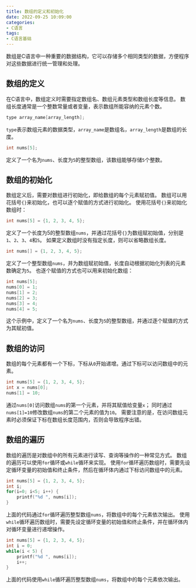 ```yaml
---
title: 数组的定义和初始化
date: 2022-09-25 10:09:00
categories:
- C语言
tags:
- C语言基础
---
```


数组是C语言中一种重要的数据结构，它可以存储多个相同类型的数据，方便程序对这些数据进行统一管理和处理。

## 数组的定义

在C语言中，数组定义时需要指定数组名、数组元素类型和数组长度等信息。
数组长度通常是一个整数常量或者变量，表示数组所能容纳的元素个数。

```c
type array_name[array_length];
```

`type`表示数组元素的数据类型，`array_name`是数组名，`array_length`是数组的长度。

```c
int nums[5];
```

定义了一个名为`nums`、长度为`5`的整型数组，该数组能够存储`5`个整数。

## 数组的初始化

数组定义后，需要对数组进行初始化，即给数组的每个元素赋初值。
数组可以用花括号`{}`来初始化，也可以逐个赋值的方式进行初始化。
使用花括号`{}`来初始化数组时：

```c
int nums[5] = {1, 2, 3, 4, 5};
```

定义了一个长度为5的整型数组`nums`，并通过花括号`{}`为数组赋初始值，分别是`1`、`2`、`3`、`4`和`5`。
如果定义数组时没有指定长度，则可以省略数组长度。

```c
int nums[] = {1, 2, 3, 4, 5};
```

定义了一个整型数组`nums`，并为数组赋初始值，长度自动根据初始化列表的元素数确定为`5`。
也逐个赋值的方式也可以用来初始化数组：

```c
int nums[5];
nums[0] = 1;
nums[1] = 2;
nums[2] = 3;
nums[3] = 4;
nums[4] = 5;
```

这个示例中，定义了一个名为`nums`、长度为`5`的整型数组，并通过逐个赋值的方式为其赋初值。

## 数组的访问

数组的每个元素都有一个下标，下标从`0`开始递增。通过下标可以访问数组中的元素。

```c
int nums[5] = {1, 2, 3, 4, 5};
int x = nums[0];
nums[1] = 10;
```

通过`nums[0]`访问数组`nums`的第一个元素，并将其赋值给变量`x`；
同时通过`nums[1]=10`修改数组`nums`的第二个元素的值为`10`。
需要注意的是，在访问数组元素时必须保证下标在数组长度范围内，否则会导致程序出错。

## 数组的遍历

数组的遍历是对数组中的所有元素进行读写、查询等操作的一种常见方式。
数组的遍历可以使用`for`循环或`while`循环来实现。
使用`for`循环遍历数组时，需要先设定循环变量的初始值和终止条件，然后在循环体内通过下标访问数组中的元素。

```c
int nums[5] = {1, 2, 3, 4, 5};
int i;
for(i=0; i<5; i++) {
    printf("%d ", nums[i]);
}
```

上面的代码通过`for`循环遍历整型数组`nums`，将数组中的每个元素依次输出。
使用`while`循环遍历数组时，需要先设定循环变量的初始值和终止条件，并在循环体内对循环变量进行递增操作。

```c
int nums[5] = {1, 2, 3, 4, 5};
int i = 0;
while(i < 5) {
    printf("%d ", nums[i]);
    i++;
}
```

上面的代码使用`while`循环遍历整型数组`nums`，将数组中的每个元素依次输出。